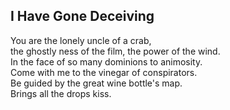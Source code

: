 I Have Gone Deceiving
---------------------
You are the lonely uncle of a crab,  
the ghostly ness of the film, the power of the wind.  
In the face of so many dominions to animosity.  
Come with me to the vinegar of conspirators.  
Be guided by the great wine bottle's map.  
Brings all the drops kiss.  
